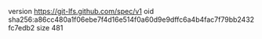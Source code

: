 version https://git-lfs.github.com/spec/v1
oid sha256:a86cc480a1f06ebe7f4d16e514f0a60d9e9dffc6a4b4fac7f79bb2432fc7edb2
size 481
